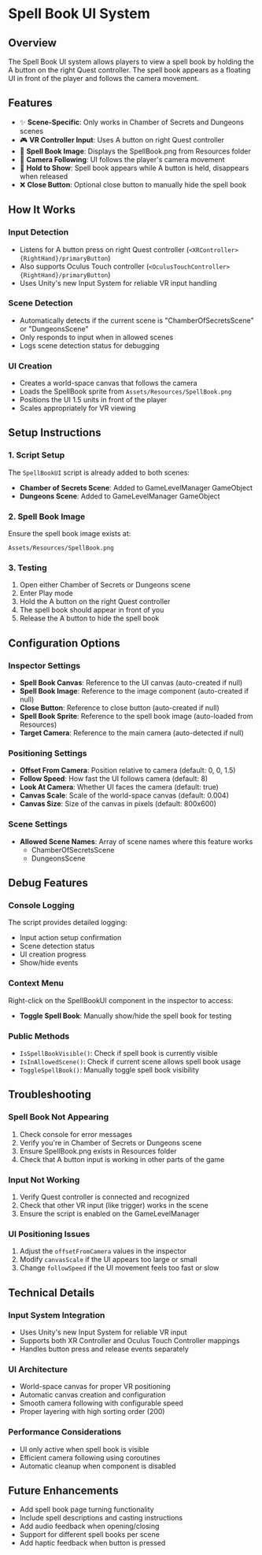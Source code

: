 # Spell Book UI System

## Overview
The Spell Book UI system allows players to view a spell book by holding the A button on the right Quest controller. The spell book appears as a floating UI in front of the player and follows the camera movement.

## Features
- ✨ **Scene-Specific**: Only works in Chamber of Secrets and Dungeons scenes
- 🎮 **VR Controller Input**: Uses A button on right Quest controller
- 📖 **Spell Book Image**: Displays the SpellBook.png from Resources folder
- 🎯 **Camera Following**: UI follows the player's camera movement
- 🔄 **Hold to Show**: Spell book appears while A button is held, disappears when released
- ❌ **Close Button**: Optional close button to manually hide the spell book

## How It Works

### Input Detection
- Listens for A button press on right Quest controller (`<XRController>{RightHand}/primaryButton`)
- Also supports Oculus Touch controller (`<OculusTouchController>{RightHand}/primaryButton`)
- Uses Unity's new Input System for reliable VR input handling

### Scene Detection
- Automatically detects if the current scene is "ChamberOfSecretsScene" or "DungeonsScene"
- Only responds to input when in allowed scenes
- Logs scene detection status for debugging

### UI Creation
- Creates a world-space canvas that follows the camera
- Loads the SpellBook sprite from `Assets/Resources/SpellBook.png`
- Positions the UI 1.5 units in front of the player
- Scales appropriately for VR viewing

## Setup Instructions

### 1. Script Setup
The `SpellBookUI` script is already added to both scenes:
- **Chamber of Secrets Scene**: Added to GameLevelManager GameObject
- **Dungeons Scene**: Added to GameLevelManager GameObject

### 2. Spell Book Image
Ensure the spell book image exists at:
```
Assets/Resources/SpellBook.png
```

### 3. Testing
1. Open either Chamber of Secrets or Dungeons scene
2. Enter Play mode
3. Hold the A button on the right Quest controller
4. The spell book should appear in front of you
5. Release the A button to hide the spell book

## Configuration Options

### Inspector Settings
- **Spell Book Canvas**: Reference to the UI canvas (auto-created if null)
- **Spell Book Image**: Reference to the image component (auto-created if null)
- **Close Button**: Reference to close button (auto-created if null)
- **Spell Book Sprite**: Reference to the spell book image (auto-loaded from Resources)
- **Target Camera**: Reference to the main camera (auto-detected if null)

### Positioning Settings
- **Offset From Camera**: Position relative to camera (default: 0, 0, 1.5)
- **Follow Speed**: How fast the UI follows camera (default: 8)
- **Look At Camera**: Whether UI faces the camera (default: true)
- **Canvas Scale**: Scale of the world-space canvas (default: 0.004)
- **Canvas Size**: Size of the canvas in pixels (default: 800x600)

### Scene Settings
- **Allowed Scene Names**: Array of scene names where this feature works
  - ChamberOfSecretsScene
  - DungeonsScene

## Debug Features

### Console Logging
The script provides detailed logging:
- Input action setup confirmation
- Scene detection status
- UI creation progress
- Show/hide events

### Context Menu
Right-click on the SpellBookUI component in the inspector to access:
- **Toggle Spell Book**: Manually show/hide the spell book for testing

### Public Methods
- `IsSpellBookVisible()`: Check if spell book is currently visible
- `IsInAllowedScene()`: Check if current scene allows spell book usage
- `ToggleSpellBook()`: Manually toggle spell book visibility

## Troubleshooting

### Spell Book Not Appearing
1. Check console for error messages
2. Verify you're in Chamber of Secrets or Dungeons scene
3. Ensure SpellBook.png exists in Resources folder
4. Check that A button input is working in other parts of the game

### Input Not Working
1. Verify Quest controller is connected and recognized
2. Check that other VR input (like trigger) works in the scene
3. Ensure the script is enabled on the GameLevelManager

### UI Positioning Issues
1. Adjust the `offsetFromCamera` values in the inspector
2. Modify `canvasScale` if the UI appears too large or small
3. Change `followSpeed` if the UI movement feels too fast or slow

## Technical Details

### Input System Integration
- Uses Unity's new Input System for reliable VR input
- Supports both XR Controller and Oculus Touch Controller mappings
- Handles button press and release events separately

### UI Architecture
- World-space canvas for proper VR positioning
- Automatic canvas creation and configuration
- Smooth camera following with configurable speed
- Proper layering with high sorting order (200)

### Performance Considerations
- UI only active when spell book is visible
- Efficient camera following using coroutines
- Automatic cleanup when component is disabled

## Future Enhancements
- Add spell book page turning functionality
- Include spell descriptions and casting instructions
- Add audio feedback when opening/closing
- Support for different spell books per scene
- Add haptic feedback when button is pressed
